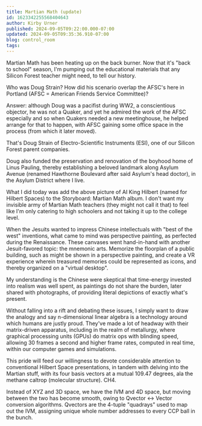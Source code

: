 ```yaml
---
title: Martian Math (update)
id: 1623342255568404643
author: Kirby Urner
published: 2024-09-05T09:22:00.000-07:00
updated: 2024-09-05T09:35:36.910-07:00
blog: control_room
tags: 
---
```


[](https://www.flickr.com/photos/kirbyurner/53973447428/in/album-72157624750749042)

Martian Math has been heating up on the back burner. Now that it's "back to school" season, I'm pumping out the educational materials that any Silicon Forest teacher might need, to tell our history. 

Who was Doug Strain? How did his scenario overlap the AFSC's here in Portland (AFSC = American Friends Service Committee)? 

Answer: although Doug was a pacifist during WW2, a conscientious objector, he was not a Quaker, and yet he admired the work of the AFSC especially and so when Quakers needed a new meetinghouse, he helped arrange for that to happen, with AFSC gaining some office space in the process (from which it later moved).

That's Doug Strain of Electro-Scientific Instruments (ESI), one of our Silicon Forest parent companies.

Doug also funded the preservation and renovation of the boyhood home of Linus Pauling, thereby establishing a beloved landmark along Asylum Avenue (renamed Hawthorne Boulevard after said Asylum's head doctor), in the Asylum District where I live.

What I did today was add the above picture of AI King Hilbert (named for Hilbert Spaces) to the Storyboard: Martian Math album. I don't want my invisible army of Martian Math teachers (they might not call it that) to feel like I'm only catering to high schoolers and not taking it up to the college level.

When the Jesuits wanted to impress Chinese intellectuals with "best of the west" inventions, what came to mind was perspective painting, as perfected during the Renaissance. These canvases went hand-in-hand with another Jesuit-favored topic: the mnemonic arts. Memorize the floorplan of a public building, such as might be shown in a perspective painting, and create a VR experience wherein treasured memories could be represented as icons, and thereby organized on a "virtual desktop".

My understanding is the Chinese were skeptical that time-energy invested into realism was well spent, as paintings do not share the burden, later shared with photographs, of providing literal depictions of exactly what's present.

Without falling into a rift and debating these issues, I simply want to draw the analogy and say n-dimensional linear algebra is a technology around which humans are justly proud. They've made a lot of headway with their matrix-driven apparatus, including in the realm of metallurgy, where graphical processing units (GPUs) do matrix ops with blinding speed, allowing 30 frames a second and higher frame rates, computed in real time, within our computer games and simulations.

This pride will feed our willingness to devote considerable attention to conventional Hilbert Space presentations, in tandem with delving into the Martian stuff, with its four basis vectors at a mutual 109.47 degrees, ala the methane caltrop (molecular structure). CH4. 

Instead of XYZ and 3D space, we have the IVM and 4D space, but moving between the two has become smooth, owing to Qvector <-> Vector conversion algorithms. Qvectors are the 4-tuple "quadrays" used to map out the IVM, assigning unique whole number addresses to every CCP ball in the bunch.